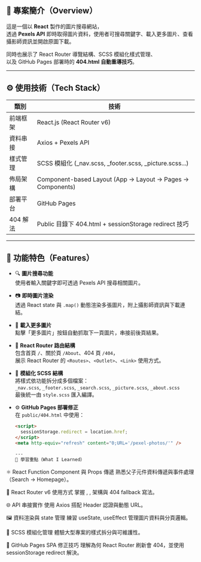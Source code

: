 ## 🧠 專案簡介（Overview）

這是一個以 **React** 製作的圖片搜尋網站，  
透過 **Pexels API** 即時取得圖片資料，使用者可搜尋關鍵字、載入更多圖片、查看攝影師資訊並開啟原圖下載。  

同時也展示了 React Router 導覽結構、SCSS 模組化樣式管理、  
以及 GitHub Pages 部署時的 **404.html 自動重導技巧**。

---

## ⚙️ 使用技術（Tech Stack）

| 類別 | 技術 |
|------|------|
| 前端框架 | React.js (React Router v6) |
| 資料串接 | Axios + Pexels API |
| 樣式管理 | SCSS 模組化 (_nav.scss, _footer.scss, _picture.scss...) |
| 佈局架構 | Component-based Layout (App → Layout → Pages → Components) |
| 部署平台 | GitHub Pages |
| 404 解法 | Public 目錄下 404.html + sessionStorage redirect 技巧 |

---

## 🌟 功能特色（Features）

- 🔍 **圖片搜尋功能**  
  使用者輸入關鍵字即可透過 Pexels API 搜尋相關圖片。

- 📷 **即時圖片渲染**  
  透過 React state 與 `.map()` 動態渲染多張圖片，附上攝影師資訊與下載連結。

- 🔄 **載入更多圖片**  
  點擊「更多圖片」按鈕自動抓取下一頁圖片，串接前後頁結果。

- 🧱 **React Router 路由結構**  
  包含首頁 `/`、關於頁 `/About`、404 頁 `/404`，  
  展示 React Router 的 `<Routes>`、`<Outlet>`、`<Link>` 使用方式。

- 🧩 **模組化 SCSS 結構**  
  將樣式依功能拆分成多個檔案：  
  `_nav.scss`, `_footer.scss`, `_search.scss`, `_picture.scss`, `_about.scss`  
  最後統一由 `style.scss` 匯入編譯。

- ⚙️ **GitHub Pages 部署修正**  
  在 `public/404.html` 中使用：
  ```html
  <script>
    sessionStorage.redirect = location.href;
  </script>
  <meta http-equiv="refresh" content="0;URL='/pexel-photos/'" />
  
  ---
  🧠 學習重點（What I Learned）

⚛️ React Function Component 與 Props 傳遞
熟悉父子元件資料傳遞與事件處理（Search → Homepage）。

🚀 React Router v6 使用方式
掌握 <Routes>, <Route>, <Outlet> 架構與 404 fallback 寫法。

🌐 API 串接實作
使用 Axios 搭配 Header 認證與動態 URL。

🖼️ 資料渲染與 state 管理
練習 useState, useEffect 管理圖片資料與分頁邏輯。

🎨 SCSS 模組化管理
體驗大型專案的樣式拆分與可維護性。

🔄 GitHub Pages SPA 修正技巧
理解為何 React Router 刷新會 404，並使用 sessionStorage redirect 解決。
